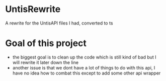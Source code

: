 # UntisRewrite
A rewrite for the UntisAPI files I had, converted to ts

# Goal of this project
* the biggest goal is to clean up the code which is still kind of bad but I will rewrite it later down the line
* another issue is that we dont have a lot of things to do with this api, I have no idea how to combat this except to add some other api wrapper
